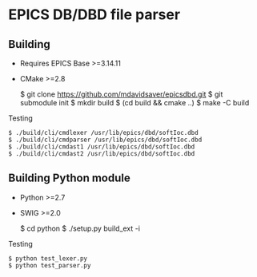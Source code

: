 EPICS DB/DBD file parser
========================

Building
--------

* Requires EPICS Base >=3.14.11
* CMake >=2.8

    $ git clone https://github.com/mdavidsaver/epicsdbd.git
    $ git submodule init
    $ mkdir build
    $ (cd build && cmake ..)
    $ make -C build

Testing

    $ ./build/cli/cmdlexer /usr/lib/epics/dbd/softIoc.dbd
    $ ./build/cli/cmdparser /usr/lib/epics/dbd/softIoc.dbd
    $ ./build/cli/cmdast1 /usr/lib/epics/dbd/softIoc.dbd
    $ ./build/cli/cmdast2 /usr/lib/epics/dbd/softIoc.dbd

Building Python module
----------------------

* Python >=2.7
* SWIG >=2.0

    $ cd python
    $ ./setup.py build_ext -i

Testing

    $ python test_lexer.py
    $ python test_parser.py
